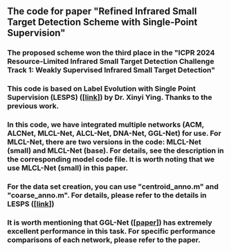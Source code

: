 ## The code for paper "Refined Infrared Small Target Detection Scheme with Single-Point Supervision"  

### **The proposed scheme won the third place in the "ICPR 2024 Resource-Limited Infrared Small Target Detection Challenge Track 1: Weakly Supervised Infrared Small Target Detection"**  

### This code is based on Label Evolution with Single Point Supervision (LESPS) ([[link](https://github.com/XinyiYing/LESPS?tab=readme-ov-file)]) by Dr. Xinyi Ying. Thanks to the previous work.

### In this code, we have integrated multiple networks (ACM, ALCNet, MLCL-Net, ALCL-Net, DNA-Net, GGL-Net) for use. For MLCL-Net, there are two versions in the code: MLCL-Net (small) and MLCL-Net (base). For details, see the description in the corresponding model code file. It is worth noting that we use MLCL-Net (small) in this paper.

### For the data set creation, you can use "centroid_anno.m" and "coarse_anno.m". For details, please refer to the details in LESPS ([[link](https://github.com/XinyiYing/LESPS?tab=readme-ov-file)])

### It is worth mentioning that GGL-Net ([[paper](https://ieeexplore.ieee.org/abstract/document/10230271)]) has extremely excellent performance in this task. For specific performance comparisons of each network, please refer to the paper. 
